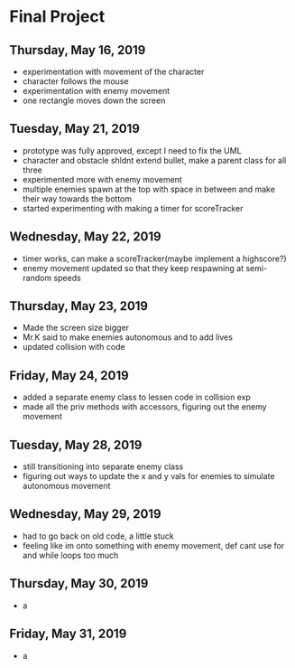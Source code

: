 # Final Project

## Thursday, May 16, 2019

- experimentation with movement of the character
- character follows the mouse
- experimentation with enemy movement 
- one rectangle moves down the screen

## Tuesday, May 21, 2019

- prototype was fully approved, except I need to fix the UML
- character and obstacle shldnt extend bullet, make a parent class for all three
- experimented more with enemy movement
- multiple enemies spawn at the top with space in between and make their way towards the bottom
- started experimenting with making a timer for scoreTracker

## Wednesday, May 22, 2019

- timer works, can make a scoreTracker(maybe implement a highscore?)
- enemy movement updated so that they keep respawning at semi-random speeds

## Thursday, May 23, 2019

- Made the screen size bigger
- Mr.K said to make enemies autonomous and to add lives
- updated collision with code

## Friday, May 24, 2019

- added a separate enemy class to lessen code in collision exp
- made all the priv methods with accessors, figuring out the enemy movement

## Tuesday, May 28, 2019

- still transitioning into separate enemy class
- figuring out ways to update the x and y vals for enemies to simulate autonomous movement

## Wednesday, May 29, 2019

- had to go back on old code, a little stuck
- feeling like im onto something with enemy movement, def cant use for and while loops too much

## Thursday, May 30, 2019

- a

## Friday, May 31, 2019

- a

